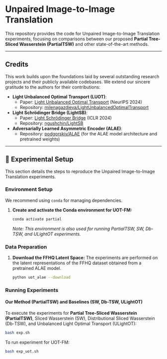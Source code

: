 # Unpaired Image-to-Image Translation

This repository provides the code for Unpaired Image-to-Image Translation experiments, focusing on comparisons between our proposed **Partial Tree-Sliced Wasserstein (PartialTSW)** and other state-of-the-art methods.

---

## Credits

This work builds upon the foundations laid by several outstanding research projects and their publicly available codebases. We extend our sincere gratitude to the authors for their contributions:

* **Light Unbalanced Optimal Transport (LUOT)**:
    * Paper: [Light Unbalanced Optimal Transport](https://neurips.cc/virtual/2024/poster/94382) (NeurIPS 2024)
    * Repository: [milenagazdieva/LightUnbalancedOptimalTransport](https://github.com/milenagazdieva/LightUnbalancedOptimalTransport)
* **Light Schrödinger Bridge (LightSB)**:
    * Paper: [Light Schrödinger Bridge](https://arxiv.org/abs/2310.01174) (ICLR 2024)
    * Repository: [ngushchin/LightSB](https://github.com/ngushchin/LightSB)
* **Adversarially Learned Asymmetric Encoder (ALAE)**:
    * Repository: [podgorskiy/ALAE](https://github.com/podgorskiy/ALAE) (for the ALAE model architecture and pretrained weights)

---

## 🧪 Experimental Setup

This section details the steps to reproduce the Unpaired Image-to-Image Translation experiments.

### Environment Setup

We recommend using `conda` for managing dependencies.

1.  **Create and activate the Conda environment for UOT-FM:**
    ```bash
    conda activate partial
    ```
    *Note: This environment is also used for running PartialTSW, SW, Db-TSW, and ULightOT experiments.*

### Data Preparation

1.  **Download the FFHQ Latent Space:**
    The experiments are performed on the latent representations of the FFHQ dataset obtained from a pretrained ALAE model.
    ```bash
    python uot_alae --download
    ```

### Running Experiments

#### Our Method (PartialTSW) and Baselines (SW, Db-TSW, ULightOT)

To execute the experiments for **Partial Tree-Sliced Wasserstein (PartialTSW)**, Sliced Wasserstein (SW), Distributional Sliced Wasserstein (Db-TSW), and Unbalanced Light Optimal Transport (ULightOT):

```bash
bash exp.sh
```

To run experiment for UOT-FM:
```bash
bash exp_uot.sh
```